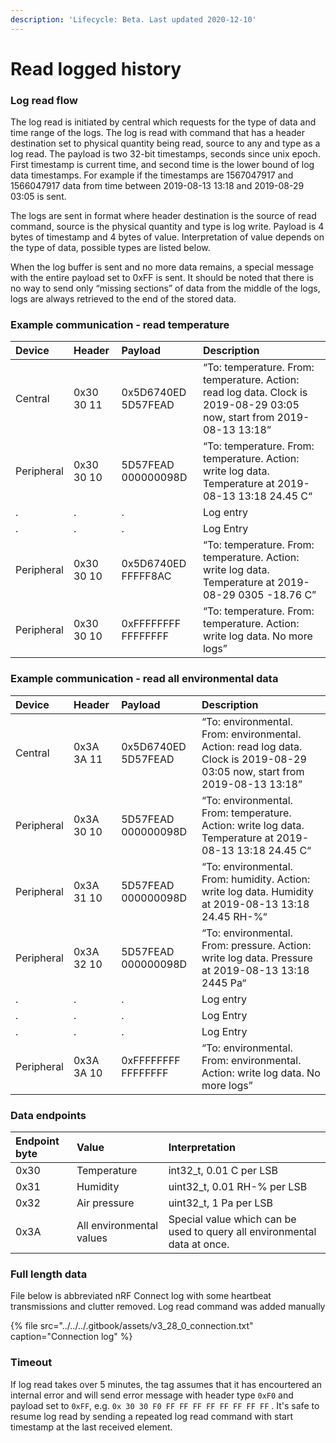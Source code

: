 ```yaml
---
description: 'Lifecycle: Beta. Last updated 2020-12-10'
---
```


# Read logged history

### **Log read flow**

The log read is initiated by central which requests for the type of data and time range of the logs. The log is read with command that has a header destination set to physical quantity being read, source to any and type as a log read. The payload is two 32-bit timestamps, seconds since unix epoch. First timestamp is current time, and second time is the lower bound of log data timestamps. For example if the timestamps are 1567047917 and 1566047917 data from time between 2019-08-13 13:18 and 2019-08-29 03:05 is sent.

The logs are sent in format where header destination is the source of read command, source is the physical quantity and type is log write. Payload is 4 bytes of timestamp and 4 bytes of  value. Interpretation of value depends on the type of data, possible types are listed below.

When the log buffer is sent and no more data remains, a special message with the entire payload set to 0xFF is sent. It should be noted that there is no way to send only “missing sections” of data from the middle of the logs, logs are always retrieved to the end of the stored data.

### **Example communication - read temperature**

| **Device** | **Header** | **Payload** | **Description** |
| :--- | :--- | :--- | :--- |
| Central | 0x30 30 11 | 0x5D6740ED 5D57FEAD | “To: temperature. From: temperature. Action: read log data. Clock is 2019-08-29 03:05 now, start from 2019-08-13 13:18” |
| Peripheral | 0x30 30 10 | 5D57FEAD 000000098D | “To: temperature. From: temperature. Action: write log data. Temperature at  2019-08-13 13:18 24.45 C“ |
| . | . | . | Log entry |
| . | . | . | Log Entry |
| Peripheral | 0x30 30 10 | 0x5D6740ED FFFFF8AC | “To: temperature. From: temperature. Action: write log data. Temperature at 2019-08-29 0305 -18.76 C” |
| Peripheral | 0x30 30 10 | 0xFFFFFFFF FFFFFFFF | “To: temperature. From: temperature. Action: write log data. No more logs” |

### **Example communication - read all environmental data**

| **Device** | **Header** | **Payload** | **Description** |
| :--- | :--- | :--- | :--- |
| Central | 0x3A 3A 11 | 0x5D6740ED 5D57FEAD | “To: environmental. From: environmental. Action: read log data. Clock is 2019-08-29 03:05 now, start from 2019-08-13 13:18” |
| Peripheral | 0x3A 30 10 | 5D57FEAD 000000098D | “To: environmental. From: temperature. Action: write log data. Temperature at  2019-08-13 13:18 24.45 C“ |
| Peripheral | 0x3A 31 10 | 5D57FEAD 000000098D | “To: environmental. From: humidity. Action: write log data. Humidity at  2019-08-13 13:18 24.45 RH-%“ |
| Peripheral | 0x3A 32 10 | 5D57FEAD 000000098D | “To: environmental. From: pressure. Action: write log data. Pressure at  2019-08-13 13:18 2445 Pa“ |
| . | . | . | Log entry |
| . | . | . | Log Entry |
| . | . | . | Log Entry |
| Peripheral | 0x3A 3A 10 | 0xFFFFFFFF FFFFFFFF | “To: environmental. From: environmental. Action: write log data. No more logs” |

### **Data endpoints**

| Endpoint byte | Value | Interpretation |
| :--- | :--- | :--- |
| 0x30 | Temperature | int32\_t, 0.01 C per LSB |
| 0x31 | Humidity | uint32\_t, 0.01 RH-% per LSB |
| 0x32 | Air pressure | uint32\_t, 1 Pa per LSB |
| 0x3A | All environmental values | Special value which can be used to query all environmental data at once.  |

### **Full length data**

File below is abbreviated nRF Connect log with some heartbeat transmissions and clutter removed. Log read command was added manually 

{% file src="../../../.gitbook/assets/v3\_28\_0\_connection.txt" caption="Connection log" %}

### Timeout

If log read takes over 5 minutes, the tag assumes that it has encourtered an internal error and will send error message with header type `0xF0` and payload set to `0xFF`, e.g. `0x 30 30 F0 FF FF FF FF FF FF FF FF` . It's safe to resume log read by sending a repeated log read command with start timestamp at the last received element. 

